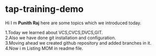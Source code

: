 # tap-training-demo

 Hi I m **Punith Raj** here are some topics which we introduced today.

1.Today we learned about VCS,CVCS,DVCS,GIT.<br>
2.Also we have done git installation and configuration.<br>
3.Moving ahead we created github repository and added branches in it.<br>
4.Now i m Listing MOM in readme file.
